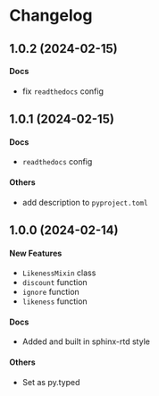 # Changelog

## 1.0.2 (2024-02-15)

#### Docs

- fix `readthedocs` config

## 1.0.1 (2024-02-15)

#### Docs

- `readthedocs` config

#### Others

- add description to `pyproject.toml`

## 1.0.0 (2024-02-14)

#### New Features

- `LikenessMixin` class
- `discount` function
- `ignore` function
- `likeness` function

#### Docs

- Added and built in sphinx-rtd style

#### Others

- Set as py.typed
